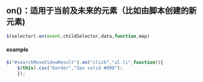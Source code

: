 ## on()：适用于当前及未来的元素（比如由脚本创建的新元素)
  ```js
  $(selector).on(event,childSelector,data,function,map)
  ```
#### example
```js
$("#searchMoveVideoResult").on("click","ul li",function(){  
    $(this).css("border","5px solid #000");  
    }); 
```

